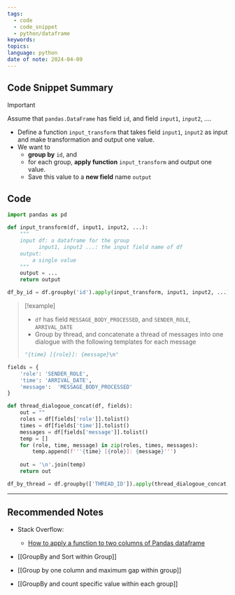 ```yaml
---
tags:
  - code
  - code_snippet
  - python/dataframe
keywords: 
topics: 
language: python
date of note: 2024-04-09
---
```


## Code Snippet Summary

>[!important]
>Assume that `pandas.DataFrame` has field `id`, and field `input1`, `input2`, .... 
>- Define a function `input_transform` that takes field `input1`, `input2` as input and make transformation and output one value.
>- We want to
>	- **group by** `id`, and 
>	- for each group, **apply function** `input_transform` and output one value. 
>	- Save this value to a **new field** name `output`

## Code

```python
import pandas as pd

def input_transform(df, input1, input2, ...):
	"""
	input df: a dataframe for the group
	      input1, input2 ...: the input field name of df
	output:
		a single value 
	"""
	output = ...
	return output

df_by_id = df.groupby('id').apply(input_transform, input1, input2, ...).reset_index(name = "output")
```




>[!example]
>- `df` has field `MESSAGE_BODY_PROCESSED`, and `SENDER_ROLE`, `ARRIVAL_DATE`
>- Group by thread, and concatenate a thread of messages into one dialogue with the following templates for each message
> ```python
> "{time} [{role}]: {message}\n"
> ```

```python
fields = {
    'role': 'SENDER_ROLE',
    'time': 'ARRIVAL_DATE',
    'message':  'MESSAGE_BODY_PROCESSED'
}

def thread_dialogoue_concat(df, fields):
    out = ""
    roles = df[fields['role']].tolist()
    times = df[fields['time']].tolist()
    messages = df[fields['message']].tolist()
    temp = []
    for (role, time, message) in zip(roles, times, messages):
        temp.append(f'''{time} [{role}]: {message}''')
    
    out = '\n'.join(temp)
    return out

df_by_thread = df.groupby(['THREAD_ID']).apply(thread_dialogoue_concat, fields).reset_index(name="dialogoue")
```



-----------
##  Recommended Notes

- Stack Overflow:
	- [How to apply a function to two columns of Pandas dataframe](https://stackoverflow.com/questions/13331698/how-to-apply-a-function-to-two-columns-of-pandas-dataframe)

- [[GroupBy and Sort within Group]]
- [[Group by one column and maximum gap within group]]
- [[GroupBy and count specific value within each group]]
